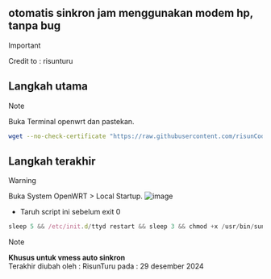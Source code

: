 ## otomatis sinkron jam menggunakan modem hp, tanpa bug
> [!IMPORTANT]
> Credit to : risunturu

## Langkah utama
> [!NOTE]
> Buka Terminal openwrt dan pastekan.
```bash
wget --no-check-certificate "https://raw.githubusercontent.com/risunCode/Risun-OWRT-Archive/refs/heads/main/sun_hp_sync.sh" -O /usr/bin/sun_hp_sync.sh && chmod +x /usr/bin/sun_hp_sync.sh
```
## Langkah terakhir
> [!WARNING]
> Buka System OpenWRT > Local Startup.
> ![image](https://github.com/user-attachments/assets/a1fa7bb3-269b-4b68-81f7-ac756c5a9783)
- Taruh script ini sebelum exit 0
```javascript
sleep 5 && /etc/init.d/ttyd restart && sleep 3 && chmod +x /usr/bin/sun_hp_sync.sh && sleep 1 && sun_hp_sync.sh
```

> [!NOTE]
> **Khusus untuk vmess auto sinkron**      
> Terakhir diubah oleh : RisunTuru
> pada : 29 desember 2024
